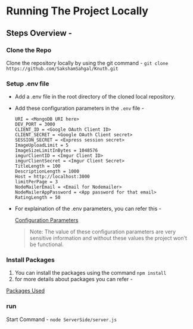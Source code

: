 # Running The Project Locally

## Steps Overview -

### Clone the Repo

Clone the repository locally by using the git command -
`git clone https://github.com/SakshamSahgal/Knuth.git`

### Setup .env file

- Add a .env file in the root directory of the cloned local repository.
- Add these configuration parameters in the `.env` file -
    
    ```
    URI = <MongoDB URI here>
    DEV_PORT = 3000
    CLIENT_ID = <Google OAuth Client ID>
    CLIENT_SECRET = <Google OAuth Client secret>
    SESSION_SECRET = <Express session secret>
    ImageUploadLimit = 5
    ImageSizeLimitInBytes = 1048576
    imgurClientID = <Imgur Client ID>
    imgurClientSecret = <Imgur Client Secret>
    TitleLength = 100
    DescriptionLength = 1000
    Host = http://localhost:3000
    limitPerPage = 3
    NodeMailerEmail = <Email for Nodemailer>
    NodeMailerAppPassword = <App password for that email>
    RatingLength = 50
    ```
    
- For explaination of the .env parameters, you can refer this -
    
    [Configuration Parameters](Configuration%20Parameters%205b8ff156f01b4e9b905a85c438348086.md)
    
    > Note: The value of these configuration parameters are very sensitive information and without these values the project won't be functional.
    > 
    

### Install Packages

1. You can install the packages using the command `npm install`
2. for more details about packages you can refer - 

[Packages Used](Packages%20Used%20562ef0a62caa4062b79b33595f62e0ca.md)

### run

Start Command - `node ServerSide/server.js`